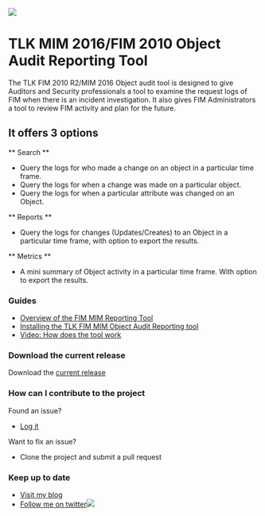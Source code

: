 ![](https://github.com/myFIMGithub/SelfServiceGroupPrivilegedAccess-MIM2016/blob/master/tlktechsmall.jpg)
# TLK MIM 2016/FIM 2010 Object Audit Reporting Tool
The TLK FIM 2010 R2/MIM 2016 Object audit tool is designed to give Auditors and Security professionals a tool to examine the request logs of FIM when there is an incident investigation. It also gives FIM Administrators a tool to review FIM activity and plan for the future.

## It offers 3 options

** Search **
* Query the logs for who made a change on an object in a particular time frame.
* Query the logs for when a change was made on a particular object.
* Query the logs for when a particular attribute was changed on an Object. 

** Reports **

* Query the logs for changes (Updates/Creates) to an Object in a particular time frame, with option to export the results. 

** Metrics **

* A mini summary of Object activity in a particular time frame. With option to export the results. 

### Guides
* [Overview of the FIM MIM Reporting Tool](https://github.com/myFIMGithub/tlkfimmimreporting/wiki/Overview-of-the-FIM-MIM-Reporting-Tool)
* [Installing the TLK FIM MIM Object Audit Reporting tool](https://github.com/myFIMGithub/tlkfimmimreporting/wiki/Installing-the-TLK-FIM-MIM-Object-Audit-Reporting-tool)
* [Video: How does the tool work](https://github.com/myFIMGithub/tlkfimmimreporting/wiki/Video:-How-does-the-tool-work)

### Download the current release
Download the [current release](https://github.com/myFIMGithub/tlkfimmimreporting/releases)

### How can I contribute to the project
Found an issue?
*   [Log it](https://github.com/myFIMGithub/tlkfimmimreporting/issues)

Want to fix an issue?
*   Clone the project and submit a pull request

### Keep up to date
*   [Visit my blog](https://tlktechidentitythoughts.wordpress.com)
*   [Follow me on twitter](https://twitter.com/acceptedIke)![](http://twitter.com/favicon.ico)
